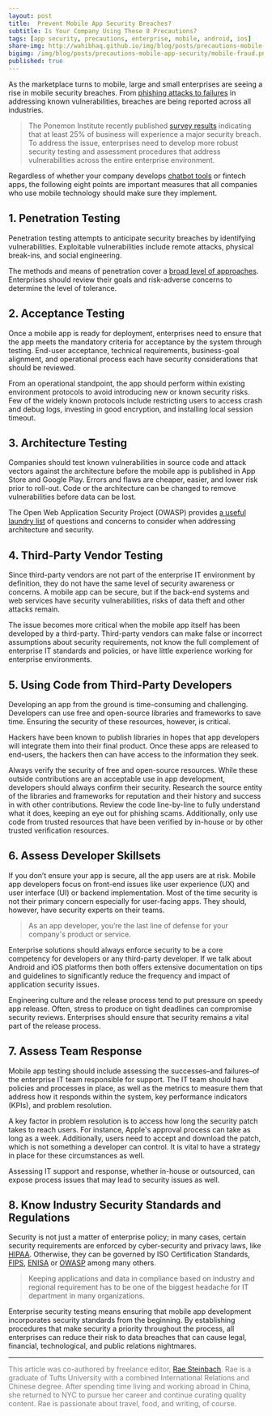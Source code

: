 ```yaml
---
layout: post
title:  Prevent Mobile App Security Breaches?
subtitle: Is Your Company Using These 8 Precautions?
tags: [app security, precautions, enterprise, mobile, android, ios]  
share-img: http://wahibhaq.github.io/img/blog/posts/precautions-mobile-app-security/mobile-fraud.png
bigimg: /img/blog/posts/precautions-mobile-app-security/mobile-fraud.png
published: true
---
```



As the marketplace turns to mobile, large and small enterprises are seeing a rise in mobile security breaches. From [phishing attacks to failures](https://securityintelligence.com/six-major-data-breach-trends-from-2017/) in addressing known vulnerabilities, breaches are being reported across all industries.

> The Ponemon Institute recently published [survey results](https://www.ibm.com/security/data-breach?ce=ISM0484&ct=SWG&cmp=IBMSocial&cm=h&cr=Security&ccy=US&cm_mc_uid=71186390017615162339055&cm_mc_sid_50200000=1516233905&cm_mc_sid_52640000=1516233905=) indicating that at least 25% of business will experience a major security breach. To address the issue, enterprises need to develop more robust security testing and assessment procedures that address vulnerabilities across the entire enterprise environment. 

Regardless of whether your company develops [chatbot tools](http://snaps.io/chatbotplatform/) or fintech apps, the following eight points are important measures that all companies who use mobile technology should make sure they implement.

## 1. Penetration Testing

Penetration testing attempts to anticipate security breaches by identifying vulnerabilities. Exploitable vulnerabilities include remote attacks, physical break-ins, and social engineering. 

The methods and means of penetration cover a [broad level of approaches](https://www.forbes.com/sites/ericbasu/2013/10/13/what-is-a-penetration-test-and-why-would-i-need-one-for-my-company/#48d46a1518a0). Enterprises should review their goals and risk-adverse concerns to determine the level of tolerance.

## 2. Acceptance Testing

Once a mobile app is ready for deployment, enterprises need to ensure that the app meets the mandatory criteria for acceptance by the system through testing. End-user acceptance, technical requirements, business-goal alignment, and operational process each have security considerations that should be reviewed. 

From an operational standpoint, the app should perform within existing environment protocols to avoid introducing new or known security risks. Few of the widely known protocols include restricting users to access crash and debug logs, investing in good encryption, and installing local session timeout.

## 3. Architecture Testing

Companies should test known vulnerabilities in source code and attack vectors against the architecture before the mobile app is published in App Store and Google Play. Errors and flaws are cheaper, easier, and lower risk prior to roll-out. Code or the architecture can be changed to remove vulnerabilities before data can be lost.

The Open Web Application Security Project (OWASP) provides [a useful laundry list](https://www.owasp.org/index.php/Application_Security_Architecture_Cheat_Sheet) of questions and concerns to consider when addressing architecture and security.

## 4. Third-Party Vendor Testing

Since third-party vendors are not part of the enterprise IT environment by definition, they do not have the same level of security awareness or concerns. A mobile app can be secure, but if the back-end systems and web services have security vulnerabilities, risks of data theft and other attacks remain. 

The issue becomes more critical when the mobile app itself has been developed by a third-party. Third-party vendors can make false or incorrect assumptions about security requirements, not know the full complement of enterprise IT standards and policies, or have little experience working for enterprise environments.

## 5. Using Code from Third-Party Developers

Developing an app from the ground is time-consuming and challenging. Developers can use free and open-source libraries and frameworks to save time. Ensuring the security of these resources, however, is critical. 

Hackers have been known to publish libraries in hopes that app developers will integrate them into their final product. Once these apps are released to end-users, the hackers then can have access to the information they seek. 

Always verify the security of free and open-source resources. While these outside contributions are an acceptable use in app development, developers should always confirm their security. Research the source entity of the libraries and frameworks for reputation and their history and success in with other contributions. Review the code line-by-line to fully understand what it does, keeping an eye out for phishing scams. Additionally, only use code from trusted resources that have been verified by in-house or by other trusted verification resources.

## 6. Assess Developer Skillsets

If you don’t ensure your app is secure, all the app users are at risk. Mobile app developers focus on front-end issues like user experience (UX) and user interface (UI) or backend implementation. Most of the time security is not their primary concern especially for user-facing apps. They should, however, have security experts on their teams. 

> As an app developer, you’re the last line of defense for your company's product or service.

Enterprise solutions should always enforce security to be a core competency for developers or any third-party developer. If we talk about Android and iOS platforms then both offers extensive documentation on tips and guidelines to significantly reduce the frequency and impact of application security issues. 

Engineering culture and the release process tend to put pressure on speedy app release. Often, stress to produce on tight deadlines can compromise security reviews. Enterprises should ensure that security remains a vital part of the release process.

## 7. Assess Team Response

Mobile app testing should include assessing the successes–and failures–of the enterprise IT team responsible for support. The IT team should have policies and processes in place, as well as the metrics to measure them that address how it responds within the system, key performance indicators (KPIs), and problem resolution. 

A key factor in problem resolution is to access how long the security patch takes to reach users. For instance, Apple's approval process can take as long as a week. Additionally, users need to accept and download the patch, which is not something a developer can control. It is vital to have a strategy in place for these circumstances as well. 

Assessing IT support and response, whether in-house or outsourced, can expose process issues that may lead to security issues as well.

## 8. Know Industry Security Standards and Regulations

Security is not just a matter of enterprise policy; in many cases, certain security requirements are enforced by cyber-security and privacy laws, like [HIPAA](https://www.hhs.gov/hipaa/index.html). Otherwise, they can be governed by ISO Certification Standards, [FIPS](http://nvlpubs.nist.gov/nistpubs/FIPS/NIST.FIPS.140-2.pdf), [ENISA](https://www.enisa.europa.eu/topics/standards/standards) or [OWASP](https://www.owasp.org/) among many others. 

> Keeping applications and data in compliance based on industry and regional requirement has to be one of the biggest headache for IT department in many organizations.

Enterprise security testing means ensuring that mobile app development incorporates security standards from the beginning. By establishing procedures that make security a priority throughout the process, all enterprises can reduce their risk to data breaches that can cause legal, financial, technological, and public relations nightmares.

---

<span style="color:grey">This article was co-authored by freelance editor, [Rae Steinbach](https://twitter.com/araesininthesun). Rae is a graduate of Tufts University with a combined International Relations and Chinese degree. After spending time living and working abroad in China, she returned to NYC to pursue her career and continue curating quality content. Rae is passionate about travel, food, and writing, of course.</span>
